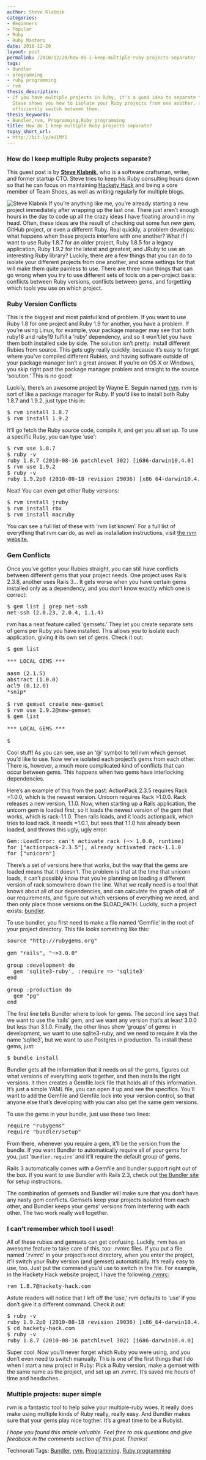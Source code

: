 ```yaml
---
author: Steve Klabnik
categories:
- Beginners
- Popular
- Ruby
- Ruby Masters
date: 2010-12-20
layout: post
permalink: /2010/12/20/how-do-i-keep-multiple-ruby-projects-separate/
tags:
- Bundler
- programming
- ruby programming
- rvm
thesis_description:
- If you have multiple projects in Ruby, it's a good idea to separate their dependencies.
  Steve shows you how to isolate your Ruby projects from one another, and easily and
  efficiently switch between them.
thesis_keywords:
- Bundler,rvm, Programming,Ruby programming
title: How do I keep multiple Ruby projects separate?
topsy_short_url:
- http://bit.ly/eU1Mf1
---
```


<div>
  <h3>
    How do I keep multiple Ruby projects separate?
  </h3>
  
  <p class="update">
    This guest post is by <strong><a href="https://github.com/steveklabnik">Steve Klabnik</a></strong>, who is a software craftsman, writer, and former startup CTO. Steve tries to keep his Ruby consulting hours down so that he can focus on maintaining <a href="http://hackety-hack.com/">Hackety Hack</a> and being a core member of Team Shoes, as well as writing regularly for multiple blogs.
  </p>
  
  <p class="block">
    <img class="alignright" src="http://rubylearning.com/images/steve_cropped.jpg" alt="Steve Klabnik" /> <span class="drop_cap">I</span>f you&#8217;re anything like me, you&#8217;re already starting a new project immediately after wrapping up the last one. There just aren&#8217;t enough hours in the day to code up all the crazy ideas I have floating around in my head. Often, these ideas are the result of checking out some fun new gem, GitHub project, or even a different Ruby. Real quickly, a problem develops: what happens when these projects interfere with one another? What if I want to use Ruby 1.8.7 for an older project, Ruby 1.8.5 for a legacy application, Ruby 1.9.2 for the latest and greatest, and JRuby to use an interesting Ruby library? Luckily, there are a few things that you can do to isolate your different projects from one another, and some settings for that will make them quite painless to use. There are three main things that can go wrong when you try to use different sets of tools on a per-project basis: conflicts between Ruby versions, conflicts between gems, and forgetting which tools you use on which project.
  </p>
  
  <h3>
    Ruby Version Conflicts
  </h3>
  
  <p>
    This is the biggest and most painful kind of problem. If you want to use Ruby 1.8 for one project and Ruby 1.9 for another, you have a problem. If you&#8217;re using Linux, for example, your package manager may see that both ruby18 and ruby19 fulfill a &#8216;ruby&#8217; dependency, and so it won&#8217;t let you have them both installed side by side. The solution isn&#8217;t pretty: install different Rubies from source. This gets ugly really quickly, because it&#8217;s easy to forget where you&#8217;ve compiled different Rubies, and having software outside of your package manager isn&#8217;t a great answer. If you&#8217;re on OS X or Windows, you skip right past the package manager problem and straight to the source &#8216;solution.&#8217; This is no good!
  </p>
  
  <p>
    Luckily, there&#8217;s an awesome project by Wayne E. Seguin named <a href="http://rvm.beginrescueend.com/">rvm</a>. rvm is sort of like a package manager for Ruby. If you&#8217;d like to install both Ruby 1.8.7 and 1.9.2, just type this in:
  </p>
  
  <pre>$ rvm install 1.8.7
$ rvm install 1.9.2</pre>
  
  <p>
    It&#8217;ll go fetch the Ruby source code, compile it, and get you all set up. To use a specific Ruby, you can type &#8216;use':
  </p>
  
  <pre>$ rvm use 1.8.7
$ ruby -v
ruby 1.8.7 (2010-08-16 patchlevel 302) [i686-darwin10.4.0]
$ rvm use 1.9.2
$ ruby -v
ruby 1.9.2p0 (2010-08-18 revision 29036) [x86_64-darwin10.4.0]</pre>
  
  <p>
    Neat! You can even get other Ruby versions:
  </p>
  
  <pre>$ rvm install jruby
$ rvm install rbx
$ rvm install macruby</pre>
  
  <p>
    You can see a full list of these with &#8216;rvm list known&#8217;. For a full list of everything that rvm can do, as well as installation instructions, visit <a href="http://rvm.beginrescueend.com/">the rvm website.</a>
  </p>
  
  <h3>
    Gem Conflicts
  </h3>
  
  <p>
    Once you&#8217;ve gotten your Rubies straight, you can still have conflicts between different gems that your project needs. One project uses Rails 2.3.8, another uses Rails 3&#8230; It gets worse when you have certain gems installed only as a dependency, and you don&#8217;t know exactly which one is correct:
  </p>
  
  <pre>$ gem list | grep net-ssh
net-ssh (2.0.23, 2.0.4, 1.1.4)</pre>
  
  <p>
    rvm has a neat feature called &#8216;gemsets.&#8217; They let you create separate sets of gems per Ruby you have installed. This allows you to isolate each application, giving it its own set of gems. Check it out:
  </p>
  
  <pre>$ gem list

*** LOCAL GEMS ***

aasm (2.1.5)
abstract (1.0.0)
acl9 (0.12.0)
*snip*

$ rvm gemset create new-gemset
$ rvm use 1.9.2@new-gemset
$ gem list

*** LOCAL GEMS ***

$</pre>
  
  <p>
    Cool stuff! As you can see, use an &#8216;@&#8217; symbol to tell rvm which gemset you&#8217;d like to use. Now we&#8217;ve isolated each project&#8217;s gems from each other. There is, however, a much more complicated kind of conflicts that can occur between gems. This happens when two gems have interlocking dependencies.
  </p>
  
  <p>
    Here&#8217;s an example of this from the past: ActionPack 2.3.5 requires Rack =1.0.0, which is the newest version. Unicorn requires Rack >1.0.0. Rack releases a new version, 1.1.0. Now, when starting up a Rails application, the unicorn gem is loaded first, so it loads the newest version of the gem that works, which is rack-1.1.0. Then rails loads, and it loads actionpack, which tries to load rack. It needs =1.0.1, but sees that 1.1.0 has already been loaded, and throws this ugly, ugly error:
  </p>
  
  <pre>Gem::LoadError: can't activate rack (~&gt; 1.0.0, runtime)
for ["actionpack-2.3.5"], already activated rack-1.1.0
for ["unicorn"]</pre>
  
  <p>
    There&#8217;s a set of versions here that works, but the way that the gems are loaded means that it doesn&#8217;t. The problem is that at the time that unicorn loads, it can&#8217;t possibly know that you&#8217;re planning on loading a different version of rack somewhere down the line. What we really need is a tool that knows about all of our dependencies, and can calculate the graph of all of our requirements, and figure out which versions of everything we need, and then only place those versions on the $LOAD_PATH. Luckily, such a project exists: <a href="http://gembundler.com/">bundler</a>.
  </p>
  
  <p>
    To use bundler, you first need to make a file named &#8216;Gemfile&#8217; in the root of your project directory. This file looks something like this:
  </p>
  
  <pre>source "http://rubygems.org"

gem "rails", "~&gt;3.0.0"

group :development do
  gem 'sqlite3-ruby', :require =&gt; 'sqlite3'
end

group :production do
  gem "pg"
end</pre>
  
  <p>
    The first line tells Bundler where to look for gems. The second line says that we want to use the &#8216;rails&#8217; gem, and we want any version that&#8217;s at least 3.0.0 but less than 3.1.0. Finally, the other lines show &#8216;groups&#8217; of gems: in development, we want to use sqlite3-ruby, and we need to require it via the name &#8216;sqlite3&#8242;, but we want to use Postgres in production. To install these gems, just:
  </p>
  
  <pre>$ bundle install</pre>
  
  <p>
    Bundler gets all the information that it needs on all the gems, figures out what versions of everything work together, and then installs the right versions. It then creates a Gemfile.lock file that holds all of this information. It&#8217;s just a simple YAML file, you can open it up and see the specifics. You&#8217;ll want to add the Gemfile and Gemfile.lock into your version control, so that anyone else that&#8217;s developing with you can also get the same gem versions.
  </p>
  
  <p>
    To use the gems in your bundle, just use these two lines:
  </p>
  
  <pre>require "rubygems"
require "bundler/setup"</pre>
  
  <p>
    From there, whenever you require a gem, it&#8217;ll be the version from the bundle. If you want Bundler to automatically require all of your gems for you, just &#8216;<code>Bundler.require</code>&#8216; and it&#8217;ll require the default group of gems.
  </p>
  
  <p>
    Rails 3 automatically comes with a Gemfile and bundler support right out of the box. If you want to use Bundler with Rails 2.3, check out <a href="http://gembundler.com/rails23.html">the Bundler site</a> for setup instructions.
  </p>
  
  <p>
    The combination of gemsets and Bundler will make sure that you don&#8217;t have any nasty gem conflicts. Gemsets keep your projects isolated from each other, and Bundler keeps your gems&#8217; versions from interfering with each other. The two work really well together.
  </p>
  
  <h3>
    I can&#8217;t remember which tool I used!
  </h3>
  
  <p>
    All of these rubies and gemsets can get confusing. Luckily, rvm has an awesome feature to take care of this, too: .rvmrc files. If you put a file named &#8216;.rvmrc&#8217; in your project&#8217;s root directory, when you enter the project, it&#8217;ll switch your Ruby version (and gemset) automatically. It&#8217;s really easy to use, too. Just put the command you&#8217;d use to switch in the file. For example, in the Hackety Hack website project, I have the following <a href="https://github.com/hacketyhack/hackety-hack.com/blob/master/.rvmrc">.rvmrc</a>:
  </p>
  
  <pre>rvm 1.8.7@hackety-hack.com</pre>
  
  <p>
    Astute readers will notice that I left off the &#8216;use,&#8217; rvm defaults to &#8216;use&#8217; if you don&#8217;t give it a different command. Check it out:
  </p>
  
  <pre>$ ruby -v
ruby 1.9.2p0 (2010-08-18 revision 29036) [x86_64-darwin10.4.0]
$ cd hackety-hack.com
$ ruby -v
ruby 1.8.7 (2010-08-16 patchlevel 302) [i686-darwin10.4.0]</pre>
  
  <p>
    Super cool. Now you&#8217;ll never forget which Ruby you were using, and you don&#8217;t even need to switch manually. This is one of the first things that I do when I start a new project in Ruby: Pick a Ruby version, make a gemset with the same name as the project, and set up an .rvmrc. It&#8217;s saved me hours of time and headaches.
  </p>
  
  <h3>
    Multiple projects: super simple
  </h3>
  
  <p>
    rvm is a fantastic tool to help solve your multiple-ruby woes. It really does make using multiple kinds of Ruby really, really easy. And Bundler makes sure that your gems play nice togther. It&#8217;s a great time to be a Rubyist.
  </p>
  
  <p>
    <em>I hope you found this article valuable. Feel free to ask questions and give feedback in the comments section of this post. Thanks!</em>
  </p>
</div>

Technorati Tags: <a href="http://technorati.com/tag/Bundler" rel="tag">Bundler</a>, <a href="http://technorati.com/tag/rvm" rel="tag">rvm</a>, <a href="http://technorati.com/tag/Programming" rel="tag"> Programming</a>, <a href="http://technorati.com/tag/Ruby+programming" rel="tag">Ruby programming</a>
